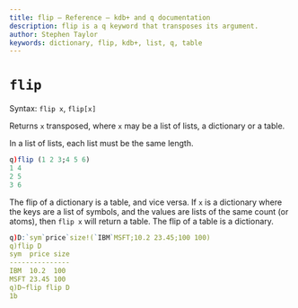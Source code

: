 ```yaml
---
title: flip – Reference – kdb+ and q documentation
description: flip is a q keyword that transposes its argument.
author: Stephen Taylor
keywords: dictionary, flip, kdb+, list, q, table
---
```

# `flip`




Syntax: `flip x`, `flip[x]`

Returns `x` transposed, where `x` may be a list of lists, a dictionary or a table. 

In a list of lists, each list must be the same length.

```q
q)flip (1 2 3;4 5 6)
1 4
2 5
3 6
```

The flip of a dictionary is a table, and vice versa. If `x` is a dictionary where the keys are a list of symbols, and the values are lists of the same count (or atoms), then `flip x` will return a table. The flip of a table is a dictionary.

```q
q)D:`sym`price`size!(`IBM`MSFT;10.2 23.45;100 100)
q)flip D
sym  price size
---------------
IBM  10.2  100
MSFT 23.45 100
q)D~flip flip D
1b
```


